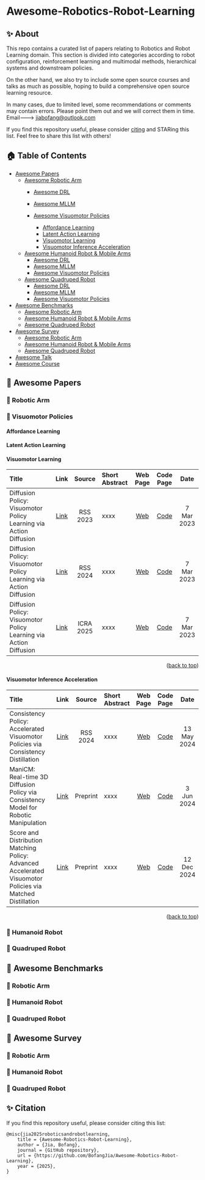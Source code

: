 # Awesome-Robotics-Robot-Learning

## ✨ About 
This repo contains a curated list of papers relating to Robotics and Robot Learning domain. This section is divided into categories according to robot configuration, reinforcement learning and multimodal methods, hierarchical systems and downstream policies.

On the other hand, we also try to include some open source courses and talks as much as possible, hoping to build a comprehensive open source learning resource.

In many cases, due to limited level, some recommendations or comments may contain errors. Please point them out and we will correct them in time. Email---> jiabofang@outlook.com

If you find this repository useful, please consider [citing](##Citation) and STARing this list. Feel free to share this list with others!

<!-- ******* 0-Content Table ******* -->
## 🏠 Table of Contents

- [Awesome Papers](#awesome-papers)
  - [Awesome Robotic Arm](#awesome-Robotic-Arm—papers)
    - [Awesome DRL](#awesome-DRL)
    - [Awesome MLLM](#awesome-MLLM)
      
    - [Awesome Visuomotor Policies](#awesome-Visuomotor-Policies)
      - [Affordance Learning](#affordance-learning)
      - [Latent Action Learning](#latent-action-learning)
      - [Visuomotor Learning](#visuomotor-learning)
      - [Visuomotor Inference Acceleration](#visuomotor-inference-acceleration)
  - [Awesome Humanoid Robot & Mobile Arms](#awesome-Humanoid-Robot-&-Mobile-Arms—papers)
    - [Awesome DRL](#awesome-DRL)
    - [Awesome MLLM](#awesome-MLLM)
    - [Awesome Visuomotor Policies](#awesome-Visuomotor-Policies)
  - [Awesome Quadruped Robot](#awesome-Quadruped-Robot—papers)
    - [Awesome DRL](#awesome-DRL)
    - [Awesome MLLM](#awesome-MLLM)
    - [Awesome Visuomotor Policies](#awesome-Visuomotor-Policies)
- [Awesome Benchmarks](#awesome-datasets)
  - [Awesome Robotic Arm](#awesome-Robotic-Arm-datasets)
  - [Awesome Humanoid Robot & Mobile Arms](#awesome-Humanoid-Robot-&-Mobile-Arms-datasets)
  - [Awesome Quadruped Robot](#awesome-Quadruped-Robot-datasets)
- [Awesome Survey](#awesome-survey)
  - [Awesome Robotic Arm](#awesome-Robotic-Arm-survey)
  - [Awesome Humanoid Robot & Mobile Arms](#awesome-Humanoid-Robot-&-Mobile-Arms-survey)
  - [Awesome Quadruped Robot](#awesome-Quadruped-Robot-survey)
- [Awesome Talk](#awesome-talk)
- [Awesome Course](#awesome-course)





<!-- ******* 1-Papers ******* -->
## 📝 Awesome Papers

<!-- ******* 1.1-Robotic Arm ******* -->
### 📄 Robotic Arm
<!-- ******* 1.1.3-Visuomotor Policies ******* -->
### 📄 Visuomotor Policies


<!-- ******* 1.1.3.1-Affordance Learning ******* -->
#### Affordance Learning





<!-- ******* 1.1.3.2-Latent Action Learning ******* -->
#### Latent Action Learning




<!-- ******* 1.1.3.3-Visuomotor Learning ******* -->
#### Visuomotor Learning

| Title | Link | Source | Short Abstract | Web Page | Code Page | Date |
|:------|:------:|:------:|:------|:------:|:------:|:-----:|
| Diffusion Policy: Visuomotor Policy Learning via Action Diffusion | [Link](https://arxiv.org/abs/2303.04137v5)| RSS 2023 | xxxx | [Web](https://diffusion-policy.cs.columbia.edu/) | [Code](https://github.com/real-stanford/diffusion_policy) | 7 Mar 2023 |
| Diffusion Policy: Visuomotor Policy Learning via Action Diffusion | [Link](https://arxiv.org/abs/2303.04137v5)| RSS 2024 | xxxx | [Web](https://diffusion-policy.cs.columbia.edu/) | [Code](https://github.com/real-stanford/diffusion_policy) | 7 Mar 2023 |
| Diffusion Policy: Visuomotor Policy Learning via Action Diffusion | [Link](https://arxiv.org/abs/2303.04137v5)| ICRA 2025| xxxx | [Web](https://diffusion-policy.cs.columbia.edu/) | [Code](https://github.com/real-stanford/diffusion_policy) | 7 Mar 2023 |


<p align=right>(<a href=#Awesome-Robotics-Robot-Learning>back to top</a>)</p>

<!-- ******* 1.1.3.4-Visuomotor Inference Acceleration ******* -->
#### Visuomotor Inference Acceleration

| Title | Link | Source | Short Abstract | Web Page | Code Page | Date |
|:------|:------:|:------:|:------|:------:|:------:|:-----:|
| Consistency Policy: Accelerated Visuomotor Policies via Consistency Distillation | [Link](https://arxiv.org/abs/2405.07503)| RSS 2024 | xxxx | [Web](https://consistency-policy.github.io/) | [Code](https://github.com/Aaditya-Prasad/Consistency-Policy/) | 13 May 2024 |
| ManiCM: Real-time 3D Diffusion Policy via Consistency Model for Robotic Manipulation | [Link](https://arxiv.org/abs/2406.01586)| Preprint | xxxx | [Web](https://manicm-fast.github.io/) | [Code](https://github.com/ManiCM-fast/ManiCM) | 3 Jun 2024 |
| Score and Distribution Matching Policy: Advanced Accelerated Visuomotor Policies via Matched Distillation | [Link](https://arxiv.org/abs/2412.09265)| Preprint | xxxx | [Web](https://sdm-policy.github.io/) | [Code](https://github.com/BofangJia/SDM-Policy) | 12 Dec 2024 |


<p align=right>(<a href=#Awesome-Robotics-Robot-Learning>back to top</a>)</p>

<!-- ******* 1.2-Humanoid Robot******* -->
### 📄 Humanoid Robot


<!-- ******* 1.3-Quadruped Robot ******* -->
### 📄 Quadruped Robot


<!-- ******* 2-Benchmarks ******* -->
## 📝 Awesome Benchmarks

<!-- ******* 2.1-Robotic Arm ******* -->
### 📄 Robotic Arm


<!-- ******* 2.2-Humanoid Robot ******* -->
### 📄 Humanoid Robot


<!-- ******* 2.3-Quadruped Robot ******* -->
### 📄 Quadruped Robot


<!-- ******* 3-Survey ******* -->
## 📝 Awesome Survey



<!-- ******* 3.1-Robotic Arm ******* -->
### 📄 Robotic Arm


<!-- ******* 3.2-Humanoid Robot ******* -->
### 📄 Humanoid Robot


<!-- ******* 3.3-Quadruped Robot ******* -->
### 📄 Quadruped Robot



## ✨ Citation
If you find this repository useful, please consider citing this list:
```
@misc{jia2025roboticsandrobotlearning,
    title = {Awesome-Robotics-Robot-Learning},
    author = {Jia, Bofang},
    journal = {GitHub repository},
    url = {https://github.com/BofangJia/Awesome-Robotics-Robot-Learning},
    year = {2025},
}
```



